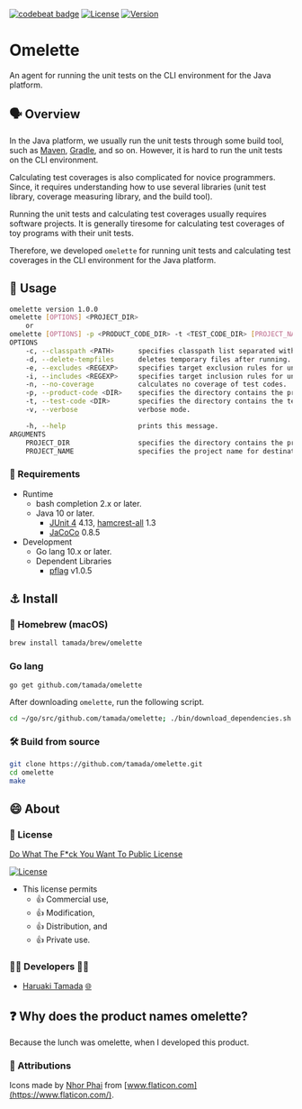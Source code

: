 [![codebeat badge](https://codebeat.co/badges/23134092-de46-44aa-942c-5d4a070eaf3c)](https://codebeat.co/projects/github-com-tamada-omelette-master)
[![License](https://img.shields.io/badge/License-WTFPL-blue.svg)](https://github.com/tamada/omelette/blob/master/LICENSE)
[![Version](https://img.shields.io/badge/Version-1.1.1-yellowgreen.svg)](https://github.com/tamada/omelette/releases/tag/v1.1.1)

# Omelette

An agent for running the unit tests on the CLI environment for the Java platform.

## :speaking_head: Overview

In the Java platform, we usually run the unit tests through some build tool, such as [Maven](https://maven.apache.org), [Gradle](https://gradle.org), and so on.
However, it is hard to run the unit tests on the CLI environment.

Calculating test coverages is also complicated for novice programmers.
Since, it requires understanding how to use several libraries (unit test library, coverage measuring library, and the build tool).

Running the unit tests and calculating test coverages usually requires software projects.
It is generally tiresome for calculating test coverages of toy programs with their unit tests.

Therefore, we developed `omelette` for running unit tests and calculating test coverages in the CLI environment for the Java platform.


## :runner: Usage

```sh
omelette version 1.0.0
omelette [OPTIONS] <PROJECT_DIR>
    or
omelette [OPTIONS] -p <PRODUCT_CODE_DIR> -t <TEST_CODE_DIR> [PROJECT_NAME]
OPTIONS
    -c, --classpath <PATH>      specifies classpath list separated with a colon, or defines several options.
    -d, --delete-tempfiles      deletes temporary files after running.
    -e, --excludes <REGEXP>     specifies target exclusion rules for unit tests. Default is "" (no filtering).
    -i, --includes <REGEXP>     specifies target inclusion rules for unit tests. Default is "" (no filtering).
    -n, --no-coverage           calculates no coverage of test codes.
    -p, --product-code <DIR>    specifies the directory contains the product codes.
    -t, --test-code <DIR>       specifies the directory contains the test codes.
    -v, --verbose               verbose mode.

    -h, --help                  prints this message.
ARGUMENTS
    PROJECT_DIR                 specifies the directory contains the product codes and the unit test codes.
    PROJECT_NAME                specifies the project name for destination file. Default is "unknown".
```

### :briefcase: Requirements

* Runtime
    * bash completion 2.x or later.
    * Java 10 or later.
        * [JUnit 4](https://junit.org/junit4/) 4.13, [hamcrest-all](https://mvnrepository.com/artifact/org.hamcrest/hamcrest-all) 1.3
        * [JaCoCo](https://www.eclemma.org/jacoco/) 0.8.5
* Development
    * Go lang 10.x or later.
    * Dependent Libraries
        * [pflag](https://github.com/spf13/pflag) v1.0.5

## :anchor: Install

### :beer: Homebrew (macOS)

```sh
brew install tamada/brew/omelette
```

### Go lang

```
go get github.com/tamada/omelette
```

After downloading `omelette`, run the following script.

```sh
cd ~/go/src/github.com/tamada/omelette; ./bin/download_dependencies.sh
```

### :hammer_and_wrench: Build from source

```sh
git clone https://github.com/tamada/omelette.git
cd omelette
make
```

## :smile: About

### :scroll: License

[Do What The F*ck You Want To Public License](https://github.com/tamada/omelette/blob/master/LICENSE)

[![License](https://img.shields.io/badge/License-WTFPL-blue.svg)](https://github.com/tamada/omelette/blob/master/LICENSE)

* This license permits
    * :+1: Commercial use,
    * :+1: Modification,
    * :+1: Distribution, and
    * :+1: Private use.

### :man_office_worker: Developers :woman_office_worker:

* [Haruaki Tamada](https://github.com/tamada) [:globe_with_meridians:](https://tamada.github.io)

## :question: Why does the product names omelette?

Because the lunch was omelette, when I developed this product.

### :handshake: Attributions

Icons made by [Nhor Phai](https://www.flaticon.com/authors/nhor-phai) from [www.flaticon.com](https://www.flaticon.com/).
